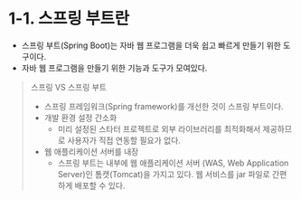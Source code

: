 # 1-1. 스프링 부트란
- 스프링 부트(Spring Boot)는 자바 웹 프로그램을 더욱 쉽고 빠르게 만들기 위한 도구이다.
- 자바 웹 프로그램을 만들기 위한 기능과 도구가 모여있다.

> 스프링 VS 스프링 부트
> - 스프링 프레임워크(Spring framework)를 개선한 것이 스프링 부트이다.
> - 개발 환경 설정 간소화
> 	- 미리 설정된 스타터 프로젝트로 외부 라이브러리를 최적화해서 제공하므로 사용자가 직접 연동할 필요가 없다.
> - 웹 애플리케이션 서버를 내장
> 	- 스프링 부트는 내부에 웹 애플리케이션 서버 (WAS, Web Application Server)인 톰캣(Tomcat)을 가지고 있다. 웹 서비스를 jar 파일로 간편하게 배포할 수 있다.